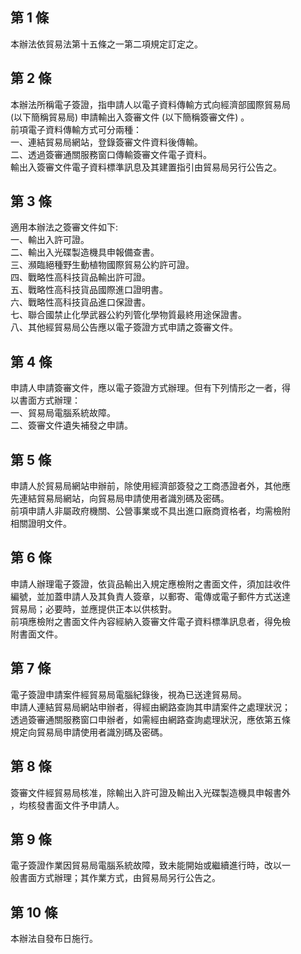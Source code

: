 第 1 條
-------
本辦法依貿易法第十五條之一第二項規定訂定之。

第 2 條
-------
本辦法所稱電子簽證，指申請人以電子資料傳輸方式向經濟部國際貿易局  
 (以下簡稱貿易局) 申請輸出入簽審文件 (以下簡稱簽審文件) 。  
前項電子資料傳輸方式可分兩種：  
一、連結貿易局網站，登錄簽審文件資料後傳輸。  
二、透過簽審通關服務窗口傳輸簽審文件電子資料。  
輸出入簽審文件電子資料標準訊息及其建置指引由貿易局另行公告之。

第 3 條
-------
適用本辦法之簽審文件如下:  
一、輸出入許可證。  
二、輸出入光碟製造機具申報備查書。  
三、瀕臨絕種野生動植物國際貿易公約許可證。  
四、戰略性高科技貨品輸出許可證。  
五、戰略性高科技貨品國際進口證明書。  
六、戰略性高科技貨品進口保證書。  
七、聯合國禁止化學武器公約列管化學物質最終用途保證書。  
八、其他經貿易局公告應以電子簽證方式申請之簽審文件。

第 4 條
-------
申請人申請簽審文件，應以電子簽證方式辦理。但有下列情形之一者，得  
以書面方式辦理：  
一、貿易局電腦系統故障。  
二、簽審文件遺失補發之申請。

第 5 條
-------
申請人於貿易局網站申辦前，除使用經濟部簽發之工商憑證者外，其他應  
先連結貿易局網站，向貿易局申請使用者識別碼及密碼。  
前項申請人非屬政府機關、公營事業或不具出進口廠商資格者，均需檢附  
相關證明文件。

第 6 條
-------
申請人辦理電子簽證，依貨品輸出入規定應檢附之書面文件，須加註收件  
編號，並加蓋申請人及其負責人簽章，以郵寄、電傳或電子郵件方式送達  
貿易局；必要時，並應提供正本以供核對。  
前項應檢附之書面文件內容經納入簽審文件電子資料標準訊息者，得免檢  
附書面文件。

第 7 條
-------
電子簽證申請案件經貿易局電腦紀錄後，視為已送達貿易局。  
申請人連結貿易局網站申辦者，得經由網路查詢其申請案件之處理狀況；  
透過簽審通關服務窗口申辦者，如需經由網路查詢處理狀況，應依第五條  
規定向貿易局申請使用者識別碼及密碼。

第 8 條
-------
簽審文件經貿易局核准，除輸出入許可證及輸出入光碟製造機具申報書外  
，均核發書面文件予申請人。

第 9 條
-------
電子簽證作業因貿易局電腦系統故障，致未能開始或繼續進行時，改以一  
般書面方式辦理；其作業方式，由貿易局另行公告之。

第 10 條
--------
本辦法自發布日施行。

